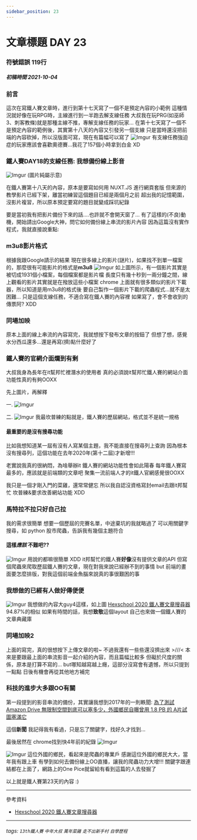 ```yaml
---
sidebar_position: 23
---
```


# 文章標題 DAY 23

### 符號錯誤 119行

##### 初稿時間 2021-10-04  

### 前言

這次在寫鐵人賽文章時，進行到第十七天寫了一個不是預定內容的小範例
這種情況就好像在玩RPG時，主線進行到一半跑去解支線任務
大叔我在玩PRG(如巫師3、刺客教條)就是那種主線不推，專解支線任務的玩家...
在第十七天寫了一個不是預定內容的範例後，其實第十八天的內容又引發另一個支線
只是當時還沒把前端的內容砍掉，所以沒版面可寫，現在有篇幅可以寫了
![Imgur](https://i.imgur.com/VRJ8tWd.jpg)
有支線任務強迫症的玩家應該會喜歡奧德賽...我花了157個小時拿到白金  XD

### 鐵人賽DAY18的支線任務: 我想備份線上影音

![Imgur](https://i.imgur.com/RJbG2zT.png)
(圖片純屬示意)

在鐵人賽第十八天的內容，原本是要寫如何用 NUXT.JS 進行網頁套版
但來源的教學影片已經下架，離當初練習這個題目已經是兩個月之前
超出我的記憶範圍，沒影片複習，所以原本預定要寫的題目就變成踩坑紀錄

要是當初我有把影片備份下來的話....也許就不會開天窗了...
有了這樣的(不良)動機，開始請出Google大神，問它如何備份線上串流的影片內容
因為這篇沒有實作程式，我就直接說重點:

### m3u8影片格式

根據我跟Google請示的結果
現在很多線上的影片(謎片)，如果找不到單一檔案的，那麼很有可能影片的格式是**m3u8**
![Imgur](https://i.imgur.com/PQwGQWc.png)
如上圖所示，有一個影片其實是被切成1931個小檔案，每個檔案都是影片檔
長度只有幾十秒到一兩分鐘之間，線上觀看的影片其實就是在撥放這些小檔案
chrome 上面就有很多類似的影片下載器，所以知道是用m3u8的格式後
要自己製作一個影片下載的爬蟲程式...就不是太困難...
只是這個支線任務，不適合寫在鐵人賽的內容裡
如果寫了，會不會收到的傳票阿? XDD

### 同場加映

原本上面的線上串流的內容寫完，我就想按下發布文章的按鈕了
但想了想，感覺水分西瓜還多...還是再寫(擠)點什麼好了

### 鐵人賽的官網介面爛到有剩

大叔我身為長年在it幫邦忙裡潛水的使用者
真的必須說it幫邦忙鐵人賽的網站介面功能性真的有夠OOXX

先上圖片，再解釋

一.
![Imgur](https://i.imgur.com/4YtJWGx.png)

二.
![Imgur](https://i.imgur.com/9LfnMMH.png)
我最坎普練的點就是，鐵人賽的歷屆網站，格式並不是統一規格

#### 最重要的是沒有搜尋功能

比如我想知道某一屆有沒有人寫某個主題，我不能直接在搜尋列上查詢
因為根本沒有搜尋列，這個功能在去年2020年(第十二屆)才新增!!!

老實說我真的很納悶，為啥舉辦it 鐵人賽的網站功能性會如此陽春
每年鐵人賽寫最多的，應該就是前端類的文章吧
聚集一流前端人才的it鐵人官網感覺很OOXX

我只是一個才剛入門的菜雞，還常常健忘
所以我自認沒資格寫封email去跟it邦幫忙 坎普練&要求改善網站功能 XDD

### 馬特拉不拉只好自己拉

我的需求很簡單
想要一個歷屆的完賽名單，中途棄坑的我就略過了
可以用關鍵字搜尋，如 python 股市爬蟲，告訴我有幾個主題符合

#### 這樣*應該* 不難吧??

![Imgur](https://i.imgur.com/dmX1h2V.jpg)
用說的都嘛很簡單 XDD
it邦幫忙的鐵人賽**好像**沒有提供文章的API
但寫個爬蟲來爬取歷屆鐵人賽的文章，現在對我來說已經辦不到的事情
but 前端的畫面要怎麼排版，對我這個前端金魚腦來說真的事很艱困的事

### 我想做的已經有人做好傳便便

![Imgur](https://i.imgur.com/ywaEOEi.png)
我想做的內容大guy4這樣，如上圖 [Hexschool 2020 鐵人賽文章搜尋器](https://shawnlin0201.github.io/hexschool-2020-challenge-blog-list/) 94.87%的相似
如果有時間的話，我想**致敬**這個layout 自己也來做一個鐵人賽的文章典藏庫

### 同場加映2

上面的寫完，真的很想按下上傳文章的啦~
不過我還有一些些還沒擠出來 >///<
本來是要跟最上面的串流影音一起介紹的內容，而且篇幅比較多
但礙於尺度的關係，原本是打算不寫的...
but哪知越寫越上癮，這部分沒寫會有遺憾，所以只提到一點點
日後有機會再從其他地方補完

### 科技的進步大多跟OO有關

第一段提到的影音串流的備份，其實讓我想到2017年的一則軼聞:
[為了測試 Amazon Drive 無限制空間到底可以塞多少，外國鄉民自曝曾用 1.8 PB 的 A片試圖塞滿它](https://www.kocpc.com.tw/archives/160757)

這個**新聞** 我記得我有看過，只是忘了關鍵字，找好久才找到...

最後居然在 chrome找到快4年前的紀錄
![Imgur](https://i.imgur.com/vrDujO8.png)

![Imgur](https://i.imgur.com/9gYI2QM.png)
這位外國的鄉民，看起來是爬蟲的專業戶
感謝這位外國的鄉民大大，當年我有跟上車
有學到如何去備份線上OO直播，讓我的爬蟲功力大增!!!
關鍵字跟連結都在上面了，網路上的One Pice就留給有看到這篇的人去發掘了

以上就是鐵人賽第23天的內容 :)  

---
參考資料

* [Hexschool 2020 鐵人賽文章搜尋器](https://shawnlin0201.github.io/hexschool-2020-challenge-blog-list/)

---

###### tags: `13th鐵人賽` `中年大叔` `萬年菜雞` `走不出新手村` `自學歷程`
